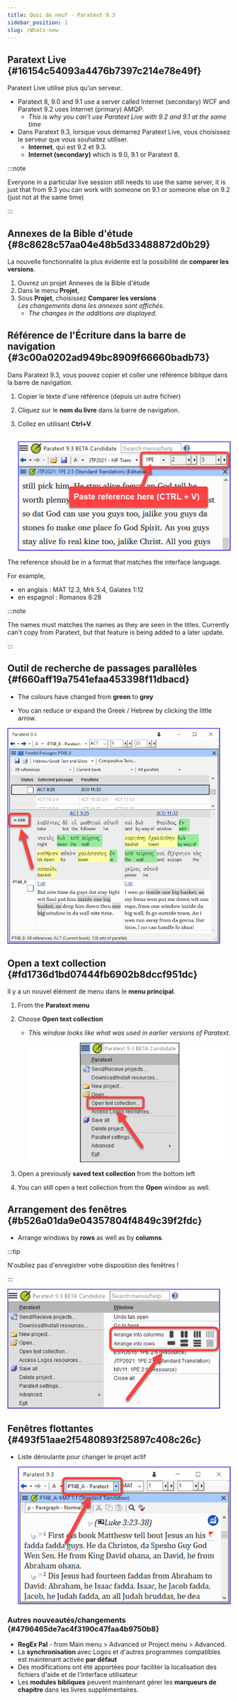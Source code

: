 ```yaml
---
title: Quoi de neuf - Paratext 9.3
sidebar_position: 1
slug: /Whats-new
---
```




## Paratext Live {#16154c54093a4476b7397c214e78e49f}


Paratext Live utilise plus qu'un serveur.

- Paratext 8, 9.0 and 9.1 use a server called Internet (secondary) WCF and Paratext 9.2 uses Internet (primary) AMQP.
    - _This is why you can't use Paratext Live with 9.2 and 9.1 at the same time_
- Dans Paratext 9.3, lorsque vous démarrez Paratext Live, vous choisissez le serveur que vous souhaitez utiliser.
    - **Internet**, qui est 9.2 et 9.3.
    - **Internet (secondary)** which is 9.0, 9.1 or Paratext 8.

:::note


Everyone in a particular live session still needs to use the same server, it is just that from 9.3 you can work with someone on 9.1 or someone else on 9.2 (just not at the same time)


:::


## Annexes de la Bible d'étude {#8c8628c57aa04e48b5d33488872d0b29}


La nouvelle fonctionnalité la plus évidente est la possibilité de **comparer les versions**.

1. Ouvrez un projet Annexes de la Bible d'étude
1. Dans le menu **Projet**,
1. Sous **Projet**, choisissez **Comparer les versions**  
   *Les changements dans les annexes sont affichés*.
    - _The changes in the additions are displayed_.

## Référence de l'Écriture dans la barre de navigation {#3c00a0202ad949bc8909f66660badb73}


Dans Paratext 9.3, vous pouvez copier et coller une référence biblque dans la barre de navigation.

1. Copier le texte d'une référence (depuis un autre fichier)
1. Cliquez sur le **nom du livre** dans la barre de navigation.
1. Collez en utilisant **Ctrl+V**.  
    

    ![](./1158626626.png)


The reference should be in a format that matches the interface language.


For example,

- en anglais : MAT 12.3, Mrk 5:4, Galates 1:12
- en espagnol : Romanos 8:28

:::note


The names must matches the names as they are seen in the titles. Currently can't copy from Paratext, but that feature is being added to a later update.


:::


## Outil de recherche de passages parallèles {#f660aff19a7541efaa453398f11dbacd}


<div class='notion-row'>
<div class='notion-column' style={{width: 'calc((100% - (min(32px, 4vw) * 1)) * 0.5)'}}>

- The colours have changed from **green** to **grey**

- You can reduce or expand the Greek / Hebrew by clicking the little arrow.

</div><div className='notion-spacer'></div>

<div class='notion-column' style={{width: 'calc((100% - (min(32px, 4vw) * 1)) * 0.5)'}}>

![](./1036502882.png)

</div><div className='notion-spacer'></div>
</div>

## Open a text collection {#fd1736d1bd07444fb6902b8dccf951dc}


Il y a un nouvel élément de menu dans le **menu principal**.

1. From the **Paratext menu**
1. Choose **Open text collection**
    - _This window looks like what was used in earlier versions of Paratext_.

        ![](./839941766.png)

1. Open a previously **saved text collection** from the bottom left
1. You can still open a text collection from the **Open** window as well.

## Arrangement des fenêtres {#b526a01da9e04357804f4849c39f2fdc}

- Arrange windows by **rows** as well as by **columns**.

:::tip

N'oubliez pas d'enregistrer votre disposition des fenêtres !

:::




![](./1620979427.png)


## Fenêtres flottantes {#493f51aae2f5480893f25897c408c26c}

- Liste déroulante pour changer le projet actif  

    ![](./807351003.png)


### Autres nouveautés/changements {#4796465de7ac4f3190c47faa4b9750b8}

- **RegEx Pal** - from Main menu &gt; Advanced or Project menu &gt; Advanced.
- La **synchronisation** avec Logos et d'autres programmes compatibles est maintenant activée **par défaut**
- Des modifications ont été apportées pour faciliter la localisation des fichiers d'aide et de l'interface utilisateur
- Les **modules bibliques** peuvent maintenant gérer les **marqueurs de chapitre** dans les livres supplémentaires.

